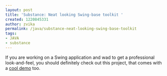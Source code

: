 ```yaml
---
layout: post
title: 'Substance: Neat looking Swing-base toolkit '
created: 1220845331
author: zvika
permalink: /java/substance-neat-looking-swing-base-toolkit
tags:
- JAVA
- substance
---
```

<p>If you are working on a Swing application and wad to get a professional look-and-feel, you should definitely check out this project, that comes with a <a href="https://substance.dev.java.net/see.html">cool demo</a> too.</p>
